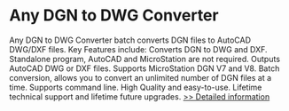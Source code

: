 # Any DGN to DWG Converter
Any DGN to DWG Converter batch converts DGN files to AutoCAD DWG/DXF files.
Key Features include:
Converts DGN to DWG and DXF.
Standalone program, AutoCAD and MicroStation are not required.
Outputs AutoCAD DWG or DXF files.
Supports MicroStation DGN V7 and V8.
Batch conversion, allows you to convert an unlimited number of DGN files at a time.
Supports command line.
High Quality and easy-to-use.
Lifetime technical support and lifetime future upgrades.
[>> Detailed information](https://secure.shareit.com/shareit/product.html?productid=300664315&affiliateid=200057808)